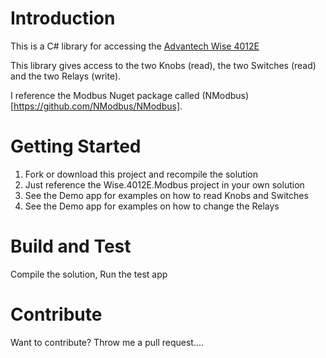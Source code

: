 # Introduction
This is a C# library for accessing the [Advantech Wise 4012E](http://www.advantech.com/products/4260f153-57cd-4102-81ea-7a0f36d9b216/wise-4012e/mod_4e936d58-a559-4c1a-9022-e96698c2930b?_ga=1.82474646.1033186900.1491183171) 

This library gives access to the two Knobs (read), the two Switches (read) and the two Relays (write).

I reference the Modbus Nuget package called (NModbus)[https://github.com/NModbus/NModbus]. 

# Getting Started
1. Fork or download this project and recompile the solution
2. Just reference the Wise.4012E.Modbus project in your own solution
3. See the Demo app for examples on how to read Knobs and Switches
4. See the Demo app for examples on how to change the Relays

# Build and Test
Compile the solution, Run the test app

# Contribute
Want to contribute? Throw me a pull request....
